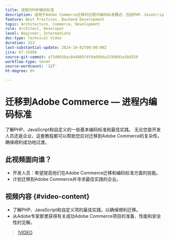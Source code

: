 ```yaml
---
title: 进程内PHP编码标准
description: 适用于Adobe Commerce迁移的过程内编码标准概述，包括PHP、JavaScript和自定义的最佳实践。
feature: Best Practices, Backend Development
topic: Architecture, Commerce, Development
role: Architect, Developer
level: Beginner, Intermediate
doc-type: Technical Video
duration: 323
last-substantial-update: 2024-10-02T00:00:00Z
jira: KT-15994
source-git-commit: a73d0038ac844805f4fda689da329d891e5b8320
workflow-type: tm+mt
source-wordcount: '127'
ht-degree: 0%

---
```



# 迁移到Adobe Commerce — 进程内编码标准

了解PHP、JavaScript和自定义的一些基本编码标准和最佳实践。 无论您是开发人员还是企业，这套教程都可以帮助您应对迁移到Adobe Commerce的复杂性，确保顺利成功地过渡。

## 此视频面向谁？

* 开发人员：希望提高他们在Adobe Commerce迁移和编码标准方面的技能。
* 计划迁移到Adobe Commerce并寻求最佳实践的企业。

## 视频内容 {#video-content}

* 了解PHP、JavaScript和自定义项的最佳实践，以确保顺利迁移。
* 从Adobe专家那里获得有关成功Adobe Commerce项目的准备、性能和安全性的见解。

>[!VIDEO](https://video.tv.adobe.com/v/3434857?learn=on)
